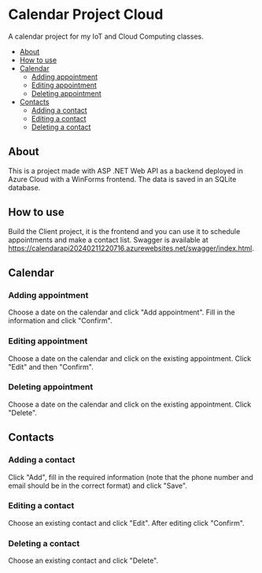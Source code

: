 # Calendar Project Cloud
A calendar project for my IoT and Cloud Computing classes.

- [About](#about)
- [How to use](#how-to-use)
- [Calendar](#calendar)
	- [Adding appointment](#adding-appointment)
	- [Editing appointment](#editing-appointment)
	- [Deleting appointment](#deleting-appointment)
- [Contacts](#calendar)
	- [Adding a contact](#adding-contact)
	- [Editing a contact](#editing-contact)
	- [Deleting a contact](#deleting-contact)
 
## About
This is a project made with ASP .NET Web API as a backend deployed in Azure Cloud with a WinForms frontend. The data is saved in an SQLite database.

## How to use
Build the Client project, it is the frontend and you can use it to schedule appointments and make a contact list. Swagger is available at https://calendarapi20240211220716.azurewebsites.net/swagger/index.html.

## Calendar

### Adding appointment
Choose a date on the calendar and click "Add appointment". Fill in the information and click "Confirm".

### Editing appointment
Choose a date on the calendar and click on the existing appointment. Click "Edit" and then "Confirm".

### Deleting appointment
Choose a date on the calendar and click on the existing appointment. Click "Delete".

## Contacts

### Adding a contact
Click "Add", fill in the required information (note that the phone number and email should be in the correct format) and click "Save".

### Editing a contact
Choose an existing contact and click "Edit". After editing click "Confirm".

### Deleting a contact
Choose an existing contact and click "Delete".